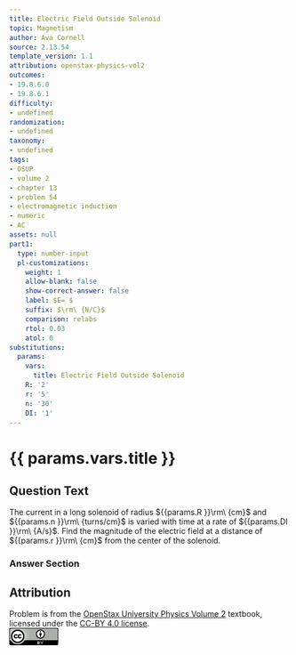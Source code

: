 ```yaml
---
title: Electric Field Outside Solenoid
topic: Magnetism
author: Ava Cornell
source: 2.13.54
template_version: 1.1
attribution: openstax-physics-vol2
outcomes:
- 19.8.6.0
- 19.8.6.1
difficulty:
- undefined
randomization:
- undefined
taxonomy:
- undefined
tags:
- OSUP
- volume 2
- chapter 13
- problem 54
- electromagnetic induction
- numeric
- AC
assets: null
part1:
  type: number-input
  pl-customizations:
    weight: 1
    allow-blank: false
    show-correct-answer: false
    label: $E= $
    suffix: $\rm\ {N/C}$
    comparison: relabs
    rtol: 0.03
    atol: 0
substitutions:
  params:
    vars:
      title: Electric Field Outside Solenoid
    R: '2'
    r: '5'
    n: '30'
    DI: '1'
---
```

# {{ params.vars.title }}

## Question Text

The current in a long solenoid of radius ${{params.R }}\rm\ {cm}$ and ${{params.n }}\rm\ {turns/cm}$ is varied with time at a rate of ${{params.DI }}\rm\ {A/s}$. Find the magnitude of the electric field at a distance of ${{params.r }}\rm\ {cm}$ from the center of the solenoid.

### Answer Section

## Attribution

Problem is from the [OpenStax University Physics Volume 2](https://openstax.org/details/books/university-physics-volume-2) textbook, licensed under the [CC-BY 4.0 license](https://creativecommons.org/licenses/by/4.0/).<br>![Image representing the Creative Commons 4.0 BY license.](https://raw.githubusercontent.com/firasm/bits/master/by.png)